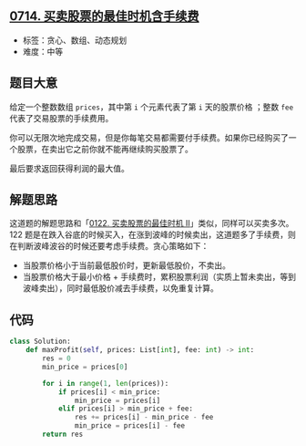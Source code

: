 ## [0714. 买卖股票的最佳时机含手续费](https://leetcode-cn.com/problems/best-time-to-buy-and-sell-stock-with-transaction-fee/)

- 标签：贪心、数组、动态规划
- 难度：中等

## 题目大意

给定一个整数数组 `prices`，其中第 `i` 个元素代表了第 `i` 天的股票价格 ；整数 `fee` 代表了交易股票的手续费用。

你可以无限次地完成交易，但是你每笔交易都需要付手续费。如果你已经购买了一个股票，在卖出它之前你就不能再继续购买股票了。

最后要求返回获得利润的最大值。

## 解题思路

这道题的解题思路和「[0122. 买卖股票的最佳时机 II](https://leetcode-cn.com/problems/best-time-to-buy-and-sell-stock-ii/)」类似，同样可以买卖多次。122 题是在跌入谷底的时候买入，在涨到波峰的时候卖出，这道题多了手续费，则在判断波峰波谷的时候还要考虑手续费。贪心策略如下：

- 当股票价格小于当前最低股价时，更新最低股价，不卖出。
- 当股票价格大于最小价格 + 手续费时，累积股票利润（实质上暂未卖出，等到波峰卖出），同时最低股价减去手续费，以免重复计算。

## 代码

```Python
class Solution:
    def maxProfit(self, prices: List[int], fee: int) -> int:
        res = 0
        min_price = prices[0]

        for i in range(1, len(prices)):
            if prices[i] < min_price:
                min_price = prices[i]
            elif prices[i] > min_price + fee:
                res += prices[i] - min_price - fee
                min_price = prices[i] - fee
        return res
```

